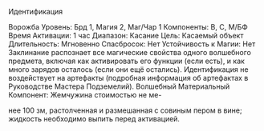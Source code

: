 
Идентификация

Ворожба
Уровень: Брд 1, Магия 2, Маг/Чар 1
Компоненты: В, С, М/БФ
Время Активации: 1 час
Диапазон: Касание
Цель: Касаемый объект
Длительность: Мгновенно
Спасбросок: Нет
Устойчивость к Магии: Нет
Заклинание распознает все магические
свойства одного волшебного предмета,
включая как активировать его функции
(если есть), и как много зарядов осталось (если они ещё остались).
Идентификация не воздействует на
артефакты (подробная информация об
артефактах в Руководстве Мастера
Подземелий).
Волшебный Материальный Компонент: Жемчужина стоимостью не ме-

нее 100 зм, растолченная и размешанная с совиным пером в вине; жидкость
необходимо выпить перед активацией.